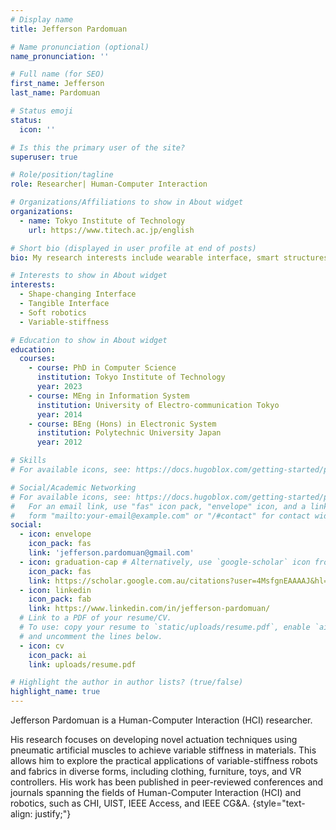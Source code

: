 ```yaml
---
# Display name
title: Jefferson Pardomuan

# Name pronunciation (optional)
name_pronunciation: ''

# Full name (for SEO)
first_name: Jefferson
last_name: Pardomuan

# Status emoji
status:
  icon: ''

# Is this the primary user of the site?
superuser: true

# Role/position/tagline
role: Researcher| Human-Computer Interaction

# Organizations/Affiliations to show in About widget
organizations:
  - name: Tokyo Institute of Technology
    url: https://www.titech.ac.jp/english

# Short bio (displayed in user profile at end of posts)
bio: My research interests include wearable interface, smart structures and robotics.

# Interests to show in About widget
interests:
  - Shape-changing Interface
  - Tangible Interface
  - Soft robotics
  - Variable-stiffness

# Education to show in About widget
education:
  courses:
    - course: PhD in Computer Science
      institution: Tokyo Institute of Technology
      year: 2023
    - course: MEng in Information System
      institution: University of Electro-communication Tokyo
      year: 2014
    - course: BEng (Hons) in Electronic System
      institution: Polytechnic University Japan 
      year: 2012

# Skills
# For available icons, see: https://docs.hugoblox.com/getting-started/page-builder/#icons

# Social/Academic Networking
# For available icons, see: https://docs.hugoblox.com/getting-started/page-builder/#icons
#   For an email link, use "fas" icon pack, "envelope" icon, and a link in the
#   form "mailto:your-email@example.com" or "/#contact" for contact widget.
social:
  - icon: envelope
    icon_pack: fas
    link: 'jefferson.pardomuan@gmail.com'
  - icon: graduation-cap # Alternatively, use `google-scholar` icon from `ai` icon pack
    icon_pack: fas
    link: https://scholar.google.com.au/citations?user=4MsfgnEAAAAJ&hl=en&oi=ao
  - icon: linkedin
    icon_pack: fab
    link: https://www.linkedin.com/in/jefferson-pardomuan/
  # Link to a PDF of your resume/CV.
  # To use: copy your resume to `static/uploads/resume.pdf`, enable `ai` icons in `params.yaml`,
  # and uncomment the lines below.
  - icon: cv
    icon_pack: ai
    link: uploads/resume.pdf

# Highlight the author in author lists? (true/false)
highlight_name: true
---
```


Jefferson Pardomuan is a Human-Computer Interaction (HCI) researcher.

His research focuses on developing novel actuation techniques using pneumatic artificial muscles to achieve variable stiffness in materials. This allows him to explore the practical applications of variable-stiffness robots and fabrics in diverse forms, including clothing, furniture, toys, and VR controllers. His work has been published in peer-reviewed conferences and journals spanning the fields of Human-Computer Interaction (HCI) and robotics, such as CHI, UIST, IEEE Access, and IEEE CG&A.
{style="text-align: justify;"}
